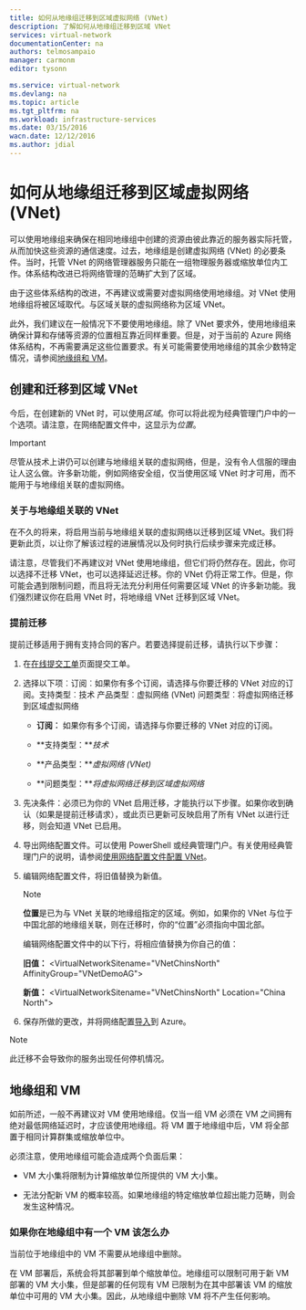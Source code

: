 ```yaml
---
title: 如何从地缘组迁移到区域虚拟网络 (VNet)
description: 了解如何从地缘组迁移到区域 VNet
services: virtual-network
documentationCenter: na
authors: telmosampaio
manager: carmonm
editor: tysonn

ms.service: virtual-network
ms.devlang: na
ms.topic: article
ms.tgt_pltfrm: na
ms.workload: infrastructure-services
ms.date: 03/15/2016
wacn.date: 12/12/2016
ms.author: jdial
---
```


# 如何从地缘组迁移到区域虚拟网络 (VNet)

可以使用地缘组来确保在相同地缘组中创建的资源由彼此靠近的服务器实际托管，从而加快这些资源的通信速度。过去，地缘组是创建虚拟网络 (VNet) 的必要条件。当时，托管 VNet 的网络管理器服务只能在一组物理服务器或缩放单位内工作。体系结构改进已将网络管理的范畴扩大到了区域。

由于这些体系结构的改进，不再建议或需要对虚拟网络使用地缘组。对 VNet 使用地缘组将被区域取代。与区域关联的虚拟网络称为区域 VNet。

此外，我们建议在一般情况下不要使用地缘组。除了 VNet 要求外，使用地缘组来确保计算和存储等资源的位置相互靠近同样重要。但是，对于当前的 Azure 网络体系结构，不再需要满足这些位置要求。有关可能需要使用地缘组的其余少数特定情况，请参阅[地缘组和 VM](#Affinity-groups-and-VMs)。

## 创建和迁移到区域 VNet

今后，在创建新的 VNet 时，可以使用*区域*。你可以将此视为经典管理门户中的一个选项。请注意，在网络配置文件中，这显示为*位置*。

>[!IMPORTANT]
> 尽管从技术上讲仍可以创建与地缘组关联的虚拟网络，但是，没有令人信服的理由让人这么做。许多新功能，例如网络安全组，仅当使用区域 VNet 时才可用，而不能用于与地缘组关联的虚拟网络。

### 关于与地缘组关联的 VNet

在不久的将来，将启用当前与地缘组关联的虚拟网络以迁移到区域 VNet。我们将更新此页，以让你了解该过程的进展情况以及何时执行后续步骤来完成迁移。

请注意，尽管我们不再建议对 VNet 使用地缘组，但它们将仍然存在。因此，你可以选择不迁移 VNet，也可以选择延迟迁移。你的 VNet 仍将正常工作。但是，你可能会遇到限制问题，而且将无法充分利用任何需要区域 VNet 的许多新功能。我们强烈建议你在启用 VNet 时，将地缘组 VNet 迁移到区域 VNet。

### 提前迁移

提前迁移适用于拥有支持合同的客户。若要选择提前迁移，请执行以下步骤：

1. 在[在线提交工单](https://www.azure.cn/support/support-ticket-form/?l=zh-cn)页面提交工单。

2. 选择以下项︰订阅︰如果你有多个订阅，请选择与你要迁移的 VNet 对应的订阅。支持类型︰技术 产品类型︰虚拟网络 (VNet) 问题类型︰将虚拟网络迁移到区域虚拟网络

    - **订阅︰** 如果你有多个订阅，请选择与你要迁移的 VNet 对应的订阅。

    - **支持类型：***技术*

    - **产品类型：***虚拟网络 (VNet)*

    - **问题类型：***将虚拟网络迁移到区域虚拟网络*

3. 先决条件：必须已为你的 VNet 启用迁移，才能执行以下步骤。如果你收到确认（如果是提前迁移请求），或此页已更新可反映启用了所有 VNet 以进行迁移，则会知道 VNet 已启用。

4. 导出网络配置文件。可以使用 PowerShell 或经典管理门户。有关使用经典管理门户的说明，请参阅[使用网络配置文件配置 VNet](./virtual-networks-using-network-configuration-file.md)。

5. 编辑网络配置文件，将旧值替换为新值。

    > [!NOTE]
    > **位置**是已为与 VNet 关联的地缘组指定的区域。例如，如果你的 VNet 与位于中国北部的地缘组关联，则在迁移时，你的“位置”必须指向中国北部。

    编辑网络配置文件中的以下行，将相应值替换为你自己的值：

    **旧值：** \<VirtualNetworkSitename="VNetChinsNorth" AffinityGroup="VNetDemoAG"\> 

    **新值：** \<VirtualNetworkSitename="VNetChinsNorth" Location="China North"\>

6. 保存所做的更改，并将网络配置[导入](./virtual-networks-using-network-configuration-file.md)到 Azure。

>[!NOTE]
>此迁移不会导致你的服务出现任何停机情况。

## <a name="Affinity-groups-and-VMs"></a> 地缘组和 VM

如前所述，一般不再建议对 VM 使用地缘组。仅当一组 VM 必须在 VM 之间拥有绝对最低网络延迟时，才应该使用地缘组。将 VM 置于地缘组中后，VM 将全部置于相同计算群集或缩放单位中。

必须注意，使用地缘组可能会造成两个负面后果：

- VM 大小集将限制为计算缩放单位所提供的 VM 大小集。

- 无法分配新 VM 的概率较高。如果地缘组的特定缩放单位超出能力范畴，则会发生这种情况。

### 如果你在地缘组中有一个 VM 该怎么办

当前位于地缘组中的 VM 不需要从地缘组中删除。

在 VM 部署后，系统会将其部署到单个缩放单位。地缘组可以限制可用于新 VM 部署的 VM 大小集，但是部署的任何现有 VM 已限制为在其中部署该 VM 的缩放单位中可用的 VM 大小集。因此，从地缘组中删除 VM 将不产生任何影响。

<!---HONumber=Mooncake_Quality_Review_1118_2016-->